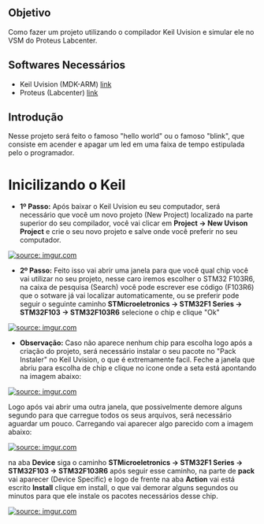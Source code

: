 ## Objetivo 

Como fazer um projeto utilizando o compilador Keil Uvision e simular ele no VSM do Proteus Labcenter.

## Softwares Necessários

* Keil Uvision (MDK-ARM) [link](https://www.keil.com/download/product/)
* Proteus (Labcenter)    [link](https://www.labcenter.com/downloads/)

## Introdução

Nesse projeto será feito o famoso "hello world" ou o famoso "blink", que consiste em acender e apagar um led em uma faixa de tempo estipulada pelo o programador.

# Inicilizando o Keil

- **1º Passo:** Após baixar o Keil Uvision eu seu computador, será necessário que você um novo projeto (New Project) localizado na parte superior do seu compilador, você vai clicar em **Project -> New Uvison Project** e crie o seu novo projeto e salve onde você preferir no seu computador.

<a href="https://imgur.com/lhk6OW6"><img src="https://imgur.com/lhk6OW6.jpg" title="source: imgur.com" /></a>

- **2º Passo:** Feito isso vai abrir uma janela para que você qual chip você vai utilizar no seu projeto, nesse caro iremos escolher o  STM32 F103R6, na caixa de pesquisa (Search) você pode escrever ese código (F103R6) que o sotware já vai localizar automaticamente, ou se preferir pode seguir o seguinte caminho **STMicroeletronics -> STM32F1 Series -> STM32F103 -> STM32F103R6** selecione o chip e clique "Ok"

<a href="https://imgur.com/AMruIOs"><img src="https://imgur.com/AMruIOs.jpg" title="source: imgur.com" /></a>

- **Observação:** Caso não aparece nenhum chip para escolha logo após a criação do projeto, será necessário instalar o seu pacote no "Pack Instaler" no Keil Uvision, o que é extremamente facil. 
Feche a janela que abriu para escolha de chip e clique no icone onde a seta está apontando na imagem abaixo:

<a href="https://imgur.com/kcs5Z91"><img src="https://imgur.com/kcs5Z91.jpg" title="source: imgur.com" /></a>

Logo após vai abrir uma outra janela, que possivelmente demore alguns segundo para que carregue todos os seus arquivos, será necessário aguardar um pouco. Carregando vai aparecer algo parecido com a imagem abaixo:

<a href="https://imgur.com/myP7YUe"><img src="https://imgur.com/myP7YUe.jpg" title="source: imgur.com" /></a>

na aba **Device** siga o caminho **STMicroeletronics -> STM32F1 Series -> STM32F103 -> STM32F103R6** após seguir esse caminho, na parte de **pack** vai aparecer (Device Specific) e logo de frente na aba **Action** vai está escrito **Install** clique em install, o que vai demorar alguns segundos ou minutos para que ele instale os pacotes necessários desse chip.

<a href="https://imgur.com/esAnGLU"><img src="https://imgur.com/esAnGLU.jpg" title="source: imgur.com" /></a>













